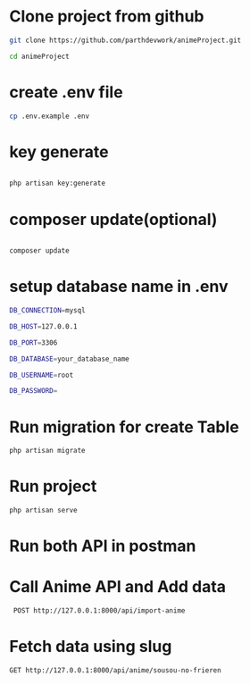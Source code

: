 # Clone project from github

```bash
git clone https://github.com/parthdevwork/animeProject.git
```

```bash
cd animeProject
```

# create .env file

```bash
cp .env.example .env
```

# key generate
```bash

php artisan key:generate
```

# composer update(optional)
```bash

composer update
```


# setup database name in .env

```bash
DB_CONNECTION=mysql
```

```bash
DB_HOST=127.0.0.1
```

```bash
DB_PORT=3306
```

```bash
DB_DATABASE=your_database_name
```

```bash
DB_USERNAME=root
```

```bash
DB_PASSWORD=
```

# Run migration for create Table

```bash
php artisan migrate
```

# Run project

```bash
php artisan serve
```

# Run both API in postman

# Call Anime API and Add data

```bash
 POST http://127.0.0.1:8000/api/import-anime

```

# Fetch data using slug

```bash
GET http://127.0.0.1:8000/api/anime/sousou-no-frieren
```
